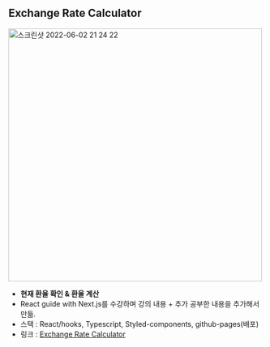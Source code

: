 ## Exchange Rate Calculator
<img width="500" alt="스크린샷 2022-06-02 21 24 22" src="https://user-images.githubusercontent.com/75575789/171628490-eaf0756c-5994-4b42-9e8c-159242c77762.png">

- **현재 환율 확인 & 환율 계산**  
- React guide with Next.js를 수강하며 강의 내용 + 추가 공부한 내용을 추가해서 만듦.
- 스택 : React/hooks, Typescript, Styled-components, github-pages(배포)
- 링크 : [Exchange Rate Calculator](https://bribrie.github.io/exchange-rate-calculator/)
